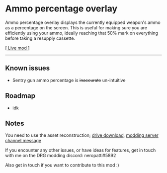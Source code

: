 # Ammo percentage overlay

Ammo percentage overlay displays the currently equipped weapon's ammo as a percentage on the screen.
This is useful for making sure you are efficiently using your ammo, ideally reaching that 50% mark on everything before taking a resupply cassette.

[[ Live mod ]](https://drg.old.mod.io/ammo-percentage-indicator)

---------------------------------

## Known issues

- Sentry gun ammo percentage is ~~inaccurate~~ un-intuitive

## Roadmap

- idk

## Notes

You need to use the asset reconstruction; [drive download](https://drive.google.com/file/d/1HL-z5I62FpY6l9Qt2QGnR8ZpHkHyfESQ/view?usp=sharing), [modding server](https://discord.gg/gUw32ayWGt) [channel message](https://discord.com/channels/676880716142739467/883791204930703360/998263940809232507)

If you encounter any other issues, or have ideas for features, get in touch with me on the DRG modding discord: neropatti#5892

Also get in touch if you want to contribute to this mod :)

